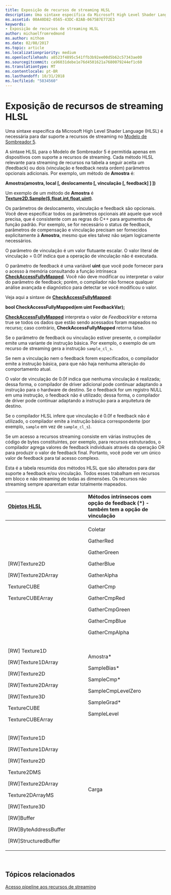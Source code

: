 ```yaml
---
title: Exposição de recursos de streaming HLSL
description: Uma sintaxe específica da Microsoft High Level Shader Language (HLSL) é necessária para dar suporte a recursos de streaming no Modelo de Sombreador 5.
ms.assetid: 00A40D82-0565-43DC-82AB-0675B7E772E3
keywords:
- Exposição de recursos de streaming HLSL
author: michaelfromredmond
ms.author: mithom
ms.date: 02/08/2017
ms.topic: article
ms.localizationpriority: medium
ms.openlocfilehash: a8523f4895c541ffb3b92ee00d5b62c57343ae00
ms.sourcegitcommit: ca96031debe1e76d4501621a7680079244ef1c60
ms.translationtype: MT
ms.contentlocale: pt-BR
ms.lasthandoff: 10/31/2018
ms.locfileid: "5834560"
---
```

# <a name="hlsl-streaming-resources-exposure"></a>Exposição de recursos de streaming HLSL


Uma sintaxe específica da Microsoft High Level Shader Language (HLSL) é necessária para dar suporte a recursos de streaming no [Modelo de Sombreador 5](https://msdn.microsoft.com/library/windows/desktop/ff471356).

A sintaxe HLSL para o Modelo de Sombreador 5 é permitida apenas em dispositivos com suporte a recursos de streaming. Cada método HLSL relevante para streaming de recursos na tabela a seguir aceita um (feedback) ou dois (vinculação e feedback nesta ordem) parâmetros opcionais adicionais. Por exemplo, um método de **Amostra** é:

**Amostra(amostra, local \[, deslocamento \[, vinculação \[, feedback\] \] \])**

Um exemplo de um método de **Amostra** é [**Texture2D.Sample(S,float,int,float,uint)**](https://msdn.microsoft.com/library/windows/desktop/dn393787).

Os parâmetros de deslocamento, vinculação e feedback são opcionais. Você deve especificar todos os parâmetros opcionais até aquele que você precisa, que é consistente com as regras do C++ para argumentos de função padrão. Por exemplo, se for necessário o status de feedback, parâmetros de compensação e vinculação precisam ser fornecidos explicitamente à **Amostra**, mesmo que eles talvez não sejam logicamente necessários.

O parâmetro de vinculação é um valor flutuante escalar. O valor literal de vinculação = 0.0f indica que a operação de vinculação não é executada.

O parâmetro de feedback é uma variável **uint** que você pode fornecer para o acesso à memória consultando a função intrínseca [**CheckAccessFullyMapped**](https://msdn.microsoft.com/library/windows/desktop/dn292083). Você não deve modificar ou interpretar o valor do parâmetro de feedback; porém, o compilador não fornece qualquer análise avançada e diagnóstico para detectar se você modificou o valor.

Veja aqui a sintaxe de [**CheckAccessFullyMapped**](https://msdn.microsoft.com/library/windows/desktop/dn292083):

**bool CheckAccessFullyMapped(em uint FeedbackVar);**

[**CheckAccessFullyMapped**](https://msdn.microsoft.com/library/windows/desktop/dn292083) interpreta o valor de *FeedbackVar* e retorna true se todos os dados que estão sendo acessados foram mapeados no recurso; caso contrário, **CheckAccessFullyMapped** retorna false.

Se o parâmetro de feedback ou vinculação estiver presente, o compilador emite uma variante de instrução básica. Por exemplo, o exemplo de um recurso de streaming gera a instrução `sample_cl_s`.

Se nem a vinculação nem o feedback forem especificados, o compilador emite a instrução básica, para que não haja nenhuma alteração do comportamento atual.

O valor de vinculação de 0.0f indica que nenhuma vinculação é realizada; dessa forma, o compilador de driver adicional pode continuar adaptando a instrução para o hardware de destino. Se o feedback for um registro NULL em uma instrução, o feedback não é utilizado; dessa forma, o compilador de driver pode continuar adaptando a instrução para a arquitetura de destino.

Se o compilador HLSL infere que vinculação é 0.0f e feedback não é utilizado, o compilador emite a instrução básica correspondente (por exemplo, `sample` em vez de `sample_cl_s`).

Se um acesso a recursos streaming consiste em várias instruções de código de bytes constituintes, por exemplo, para recursos estruturados, o compilador agrega valores de feedback individuais através da operação OR para produzir o valor de feedback final. Portanto, você pode ver um único valor de feedback para tal acesso complexo.

Esta é a tabela resumida dos métodos HLSL que são alterados para dar suporte a feedback e/ou vinculação. Todos esses trabalham em recursos em bloco e não streaming de todas as dimensões. Os recursos não streaming sempre aparentam estar totalmente mapeados.

<table>
<colgroup>
<col width="50%" />
<col width="50%" />
</colgroup>
<thead>
<tr class="header">
<th align="left"><a href="https://msdn.microsoft.com/library/windows/desktop/ff471359">Objetos HLSL</a> </th>
<th align="left">Métodos intrínsecos com opção de feedback (*) - também tem a opção de vinculação</th>
</tr>
</thead>
<tbody>
<tr class="odd">
<td align="left"><p>[RW]Texture2D</p>
<p>[RW]Texture2DArray</p>
<p>TextureCUBE</p>
<p>TextureCUBEArray</p></td>
<td align="left"><p>Coletar</p>
<p>GatherRed</p>
<p>GatherGreen</p>
<p>GatherBlue</p>
<p>GatherAlpha</p>
<p>GatherCmp</p>
<p>GatherCmpRed</p>
<p>GatherCmpGreen</p>
<p>GatherCmpBlue</p>
<p>GatherCmpAlpha</p></td>
</tr>
<tr class="even">
<td align="left"><p>[RW] Texture1D</p>
<p>[RW]Texture1DArray</p>
<p>[RW]Texture2D</p>
<p>[RW]Texture2DArray</p>
<p>[RW]Texture3D</p>
<p>TextureCUBE</p>
<p>TextureCUBEArray</p></td>
<td align="left"><p>Amostra*</p>
<p>SampleBias*</p>
<p>SampleCmp*</p>
<p>SampleCmpLevelZero</p>
<p>SampleGrad*</p>
<p>SampleLevel</p></td>
</tr>
<tr class="odd">
<td align="left"><p>[RW]Texture1D</p>
<p>[RW]Texture1DArray</p>
<p>[RW]Texture2D</p>
<p>Texture2DMS</p>
<p>[RW]Texture2DArray</p>
<p>Texture2DArrayMS</p>
<p>[RW]Texture3D</p>
<p>[RW]Buffer</p>
<p>[RW]ByteAddressBuffer</p>
<p>[RW]StructuredBuffer</p></td>
<td align="left">Carga</td>
</tr>
</tbody>
</table>

 

## <a name="span-idrelated-topicsspanrelated-topics"></a><span id="related-topics"></span>Tópicos relacionados


[Acesso pipeline aos recursos de streaming](pipeline-access-to-streaming-resources.md)

 

 




